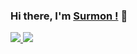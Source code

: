 ### Hi there, I'm [Surmon !](https://surmon.me) 👋

<a href="/" align="left">
  <img src="https://github-readme-stats.vercel.app/api/top-langs/?username=surmon-china&layout=compact&hide_border=true" />
</a>

<a href="/" align="right">
  <img src="https://github-readme-stats.vercel.app/api?username=surmon-china&count_private=true&show_icons=true&icon_color=222&text_color=777&bg_color=fffefe&hide=issues&hide_border=true" />
</a>

<!--
**surmon-china/surmon-china** is a ✨ _special_ ✨ repository because its `README.md` (this file) appears on your GitHub profile.

Here are some ideas to get you started:

- 🔭 I’m currently working on ...
- 🌱 I’m currently learning ...
- 👯 I’m looking to collaborate on ...
- 🤔 I’m looking for help with ...
- 💬 Ask me about ...
- 📫 How to reach me: ...
- 😄 Pronouns: ...
- ⚡ Fun fact: ...
-->
